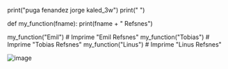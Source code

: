 
print("puga fenandez jorge kaled_3w")
print(" ")

def my_function(fname):
    print(fname + " Refsnes")

my_function("Emil")   # Imprime "Emil Refsnes"
my_function("Tobias") # Imprime "Tobias Refsnes"
my_function("Linus")  # Imprime "Linus Refsnes"


![image](https://github.com/user-attachments/assets/aa3f3f38-9ad3-4d03-881a-052dc2f321a1)
